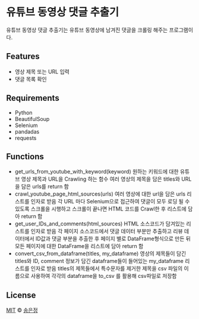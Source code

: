 # 유튜브 동영상 댓글 추출기
유튜브 동영상 댓글 추출기는 유튜브 동영상에 남겨진 댓글을 크롤링 해주는 프로그램이다.
## Features
- 영상 제목 또는 URL 입력
- 댓글 목록 확인
## Requirements
- Python 
- BeautifulSoup
- Selenium
- pandadas
- requests
## Functions
- get_urls_from_youtube_with_keyword(keyword)
원하는 키워드에 대한 유튜브 영상 제목과 URL을 Crawling 하는 함수
여러 영상의 제목을 담은 titles와 URL을 담은 urls를 return 함
- crawl_youtube_page_html_sources(urls)
여러 영상에 대한 url을 담은 urls 리스트를 인자로 받음
각 URL 마다 Selenium으로 접근하여 댓글이 모두 로딩 될 수 있도록 스크롤을 시행하고
스크롤이 끝나면 HTML 코드를 Crawl한 후
리스트에 담아 return 함
- get_user_IDs_and_comments(html_sources)
HTML 소스코드가 담겨있는 리스트를 인자로 받음
각 페이지 소스코드에서 댓글 데이터 부분만 추출하고
리뷰 데이터에서 ID값과 댓글 부분을 추출한 후
페이지 별로 DataFrame형식으로 만든 뒤
모든 페이지에 대한 DataFrame을 리스트에 담아 return 함
- convert_csv_from_dataframe(titles, my_dataframe)
영상의 제목들이 담긴 titles와 ID, comment 정보가 담긴 dataframe들이 들어있는 my_dataframe 리스트를 인자로 받음
titles의 제목들에서 특수문자를 제거한 제목을 csv 파일의 이름으로 사용하여
각각의 dataframe을 to_csv 를 활용해 csv파일로 저장함
## License
[MIT](https://choosealicense.com/licenses/mit/) © [송은정](http://songej.com/)
